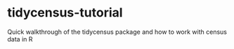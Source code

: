 # tidycensus-tutorial
Quick walkthrough of the tidycensus package and how to work with census data in R
